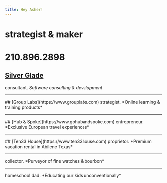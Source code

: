 ```yaml
---
title: Hey Asher!
---
```

# strategist & maker
# 210.896.2898

## [Silver Glade](https://www.sglade.com)  
consultant.
*Software consulting & development*
<hr>
## [Group Labs](https://www.grouplabs.com)  
strategist.
*Online learning & training products*
<hr>
## [Hub & Spoke](https://www.gohubandspoke.com)  
entrepreneur.
*Exclusive European travel experiences*
<hr>
## [Ten33 House](https://www.ten33house.com)
proprietor.
*Premium vacation rental in Abilene Texas* 
<hr>
collector.
*Purveyor of fine watches & bourbon*
<hr>
homeschool dad.
*Educating our kids unconventionally*

